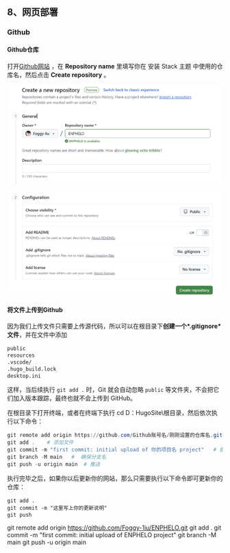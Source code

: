 ## 8、网页部署

### Github

#### Github仓库

打开[Github网站]( https://github.com/new ) ，在 **Repository name** 里填写你在 安装 Stack 主题 中使用的仓库名，然后点击 **Create repository** 。

![Github仓库1](img8.1.png)

![Github仓库1](img8.2.png)

#### 将文件上传到Github

因为我们上传文件只需要上传源代码，所以可以在根目录下**创建一个*.gitignore* 文件**，并在文件中添加

```
public
resources
.vscode/
.hugo_build.lock
desktop.ini
```

这样，当后续执行 `git add .` 时，Git 就会自动忽略 `public` 等文件夹，不会把它们加入版本跟踪，最终也就不会上传到 GitHub。

在根目录下打开终端，或者在终端下执行 cd D：HugoSite\根目录，然后依次执行以下命令：

```powershell
git remote add origin https://github.com/Github账号名/刚刚设置的仓库名.git   #关联远程仓库
git add .    # 添加文件
git commit -m "first commit: initial upload of 你的项目名 project"   # 提交，引号里的文字是说明，可自定义
git branch -M main   #  确保分支名
git push -u origin main  # 推送
```

执行完毕之后，如果你以后更新你的网站，那么只需要执行以下命令即可更新你的仓库：

```
git add .
git commit -m "这里写上你的更新说明"
git push
```



git remote add origin https://github.com/Foggy-1iu/ENPHELO.git 
git add .
git commit -m "first commit: initial upload of ENPHELO project"
git branch -M main
git push -u origin main

